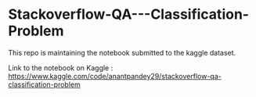 # Stackoverflow-QA---Classification-Problem

This repo is maintaining the notebook submitted to the kaggle dataset.

Link to the notebook on Kaggle : https://www.kaggle.com/code/anantpandey29/stackoverflow-qa-classification-problem
